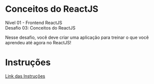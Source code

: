# Conceitos do ReactJS

Nível 01 - Frontend ReactJS <br />
Desafio 03: Conceitos do ReactJS

Nesse desafio, você deve criar uma aplicação para treinar o que você aprendeu até agora no ReactJS!

# Instruções
[Link das Instruções](https://github.com/Rocketseat/bootcamp-gostack-desafios/tree/master/desafio-conceitos-reactjs)
